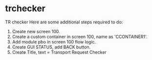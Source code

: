 # trchecker
TR checker
Here are some additional steps required to do:
1. Create new screen 100.
2. Create a custom container in screen 100, name as 'CCONTAINER1'.
3. Add module pbo in screen 100 flow logic.
4. Create GUI STATUS, add BACK button.
5. Create Title, text = Transport Request Checker
